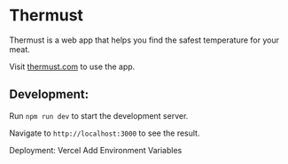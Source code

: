 # Thermust

Thermust is a web app that helps you find the safest temperature for your meat.

Visit [thermust.com](https://thermust.com) to use the app.

## Development:

Run `npm run dev` to start the development server.

Navigate to `http://localhost:3000` to see the result.

Deployment:
Vercel
Add Environment Variables
